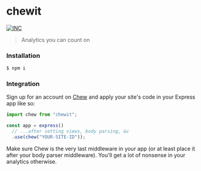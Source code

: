# chewit

[![INC](https://img.shields.io/badge/%F0%9F%92%A1-IdeasNeverCease/chewit-07d0eb.svg?style=flat-square)](https://git.inc.sh/IdeasNeverCease/chewit)

> Analytics you can count on



### Installation

```bash
$ npm i
```



### Integration

Sign up for an account on [Chew](https:/chew.sh) and apply your site's code in your Express app like so:

```javascript
import chew from "chewit";

const app = express()
  // ...after setting views, body parsing, &c
  .use(chew("YOUR-SITE-ID"));
```

Make sure Chew is the very last middleware in your app (or at least place it after your body parser middleware). You'll get a lot of nonsense in your analytics otherwise.
